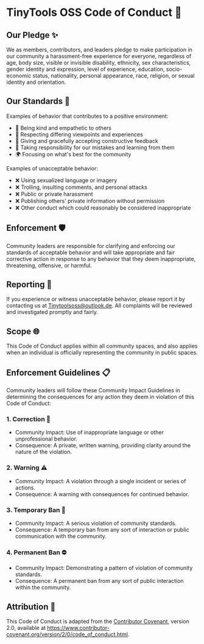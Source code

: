 # TinyTools OSS Code of Conduct 🤝

## Our Pledge ✨

We as members, contributors, and leaders pledge to make participation in our community a harassment-free experience for everyone, regardless of age, body size, visible or invisible disability, ethnicity, sex characteristics, gender identity and expression, level of experience, education, socio-economic status, nationality, personal appearance, race, religion, or sexual identity and orientation.

## Our Standards 🌟

Examples of behavior that contributes to a positive environment:

- 💝 Being kind and empathetic to others
- 🙏 Respecting differing viewpoints and experiences
- 🤝 Giving and gracefully accepting constructive feedback
- 💪 Taking responsibility for our mistakes and learning from them
- 🌍 Focusing on what's best for the community

Examples of unacceptable behavior:

- ❌ Using sexualized language or imagery
- ❌ Trolling, insulting comments, and personal attacks
- ❌ Public or private harassment
- ❌ Publishing others' private information without permission
- ❌ Other conduct which could reasonably be considered inappropriate

## Enforcement 🛡️

Community leaders are responsible for clarifying and enforcing our standards of acceptable behavior and will take appropriate and fair corrective action in response to any behavior that they deem inappropriate, threatening, offensive, or harmful.

## Reporting 📮

If you experience or witness unacceptable behavior, please report it by contacting us at Tinytoolsoss@outlook.de. All complaints will be reviewed and investigated promptly and fairly.

## Scope 🌐

This Code of Conduct applies within all community spaces, and also applies when an individual is officially representing the community in public spaces.

## Enforcement Guidelines 📋

Community leaders will follow these Community Impact Guidelines in determining the consequences for any action they deem in violation of this Code of Conduct:

### 1. Correction 🎯
- Community Impact: Use of inappropriate language or other unprofessional behavior.
- Consequence: A private, written warning, providing clarity around the nature of the violation.

### 2. Warning ⚠️
- Community Impact: A violation through a single incident or series of actions.
- Consequence: A warning with consequences for continued behavior.

### 3. Temporary Ban 🚫
- Community Impact: A serious violation of community standards.
- Consequence: A temporary ban from any sort of interaction or public communication with the community.

### 4. Permanent Ban ⛔
- Community Impact: Demonstrating a pattern of violation of community standards.
- Consequence: A permanent ban from any sort of public interaction within the community.

## Attribution 📝

This Code of Conduct is adapted from the [Contributor Covenant](https://www.contributor-covenant.org/), version 2.0, available at https://www.contributor-covenant.org/version/2/0/code_of_conduct.html.
